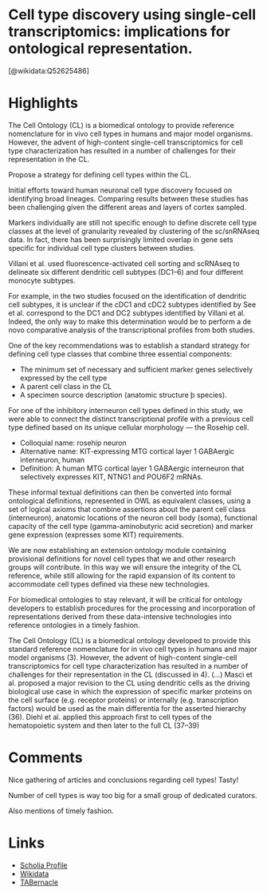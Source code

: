
Cell type discovery using single-cell transcriptomics: implications for ontological representation.
===================================================================================================
  
  [@wikidata:Q52625486]  

# Highlights

The Cell Ontology (CL) is a biomedical ontology  to provide reference nomenclature for in vivo cell types in humans and major model organisms. However, the advent of high-content single-cell transcriptomics for cell type characterization has resulted in a number of challenges for their representation in the CL.
<!--       - 1.3.1.4. Cell Ontology (and CELDA) -->
Propose a strategy for defining cell types within the CL.

Initial efforts toward human neuronal cell type discovery focused on identifying broad lineages. Comparing results between these studies has been challenging given the different areas and layers of cortex sampled.

Markers individually are still not specific enough to define discrete cell type classes at the level of granularity revealed by clustering of the sc/snRNAseq data. In fact, there has been surprisingly limited overlap in gene sets specific for individual cell type clusters between studies.

Villani et al. used fluorescence-activated cell sorting and scRNAseq to delineate six different dendritic cell subtypes (DC1–6) and four different monocyte subtypes.

 <!-- case of deductive reasoning (at least as reported) in assessment of cell type. -->

For example, in the two studies focused on the identification of dendritic cell subtypes, it is unclear if the cDC1 and cDC2 subtypes identified by See et al. correspond to the DC1 and DC2 subtypes identified by Villani et al. Indeed, the only way to make this determination would be to perform a de novo comparative analysis of the transcriptional profiles from both studies.

One of the key recommendations was to establish a standard strategy for defining cell type classes that combine three essential components:

- The minimum set of necessary and sufficient marker genes selectively expressed by the cell type
- A parent cell class in the CL
- A specimen source description (anatomic structure þ species).

For one of the inhibitory interneuron cell types defined in this study, we were able to connect the distinct transcriptional profile with a previous cell type defined based on its unique cellular morphology — the Rosehip cell.

- Colloquial name: rosehip neuron 
- Alternative name: KIT-expressing MTG cortical layer 1 GABAergic interneuron, human
- Definition: A human MTG cortical layer 1 GABAergic interneuron that selectively expresses KIT, NTNG1 and POU6F2 mRNAs.

<!-- I like this degree of rigorousness.  -->

These informal textual definitions can then be converted into formal ontological definitions, represented in OWL as equivalent classes, using a set of logical axioms that combine assertions about the parent cell class (interneuron), anatomic locations of the neuron cell body (soma), functional capacity of the cell type (gamma-aminobutyric acid secretion) and marker gene expression (expresses some KIT) requirements.

We are now establishing an extension ontology module containing provisional definitions for novel cell types that we and other research groups will contribute. In this way we will ensure the integrity of the CL reference, while still allowing for the rapid expansion of its content to accommodate cell types defined via these new technologies.

For biomedical ontologies to stay relevant, it will be critical for ontology developers to establish procedures for the processing and incorporation of representations derived from these data-intensive technologies into reference ontologies in a timely fashion. 

 The Cell Ontology (CL) is a biomedical ontology developed to provide this standard reference nomenclature for in vivo cell types in humans and major model organisms (3). However, the advent of high-content single-cell transcriptomics for cell type characterization has resulted in a number of challenges for their representation in the CL (discussed in 4). (...) Masci et al. proposed a major revision to the CL using dendritic cells as the driving biological use case in which the expression of specific marker proteins on the cell surface (e.g. receptor proteins) or internally (e.g. transcription factors) would be used as the main differentia for the asserted hierarchy (36). Diehl et al. applied this approach first to cell types of the hematopoietic system and then later to the full CL (37–39)

 
# Comments


Nice gathering of articles and conclusions regarding cell types! Tasty!

Number of cell types is way too big for a small group of dedicated curators. 

Also mentions of timely fashion. 

# Links
  
 * [Scholia Profile](https://scholia.toolforge.org/work/Q52625486)  
 * [Wikidata](https://www.wikidata.org/wiki/Q52625486)  
 * [TABernacle](https://tabernacle.toolforge.org/?#/tab/manual/Q52625486/P921%3BP4510)  
